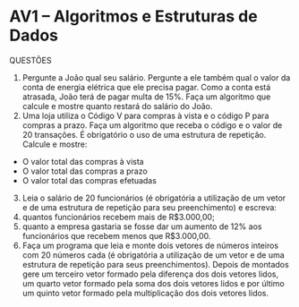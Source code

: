 # AV1 – Algoritmos e Estruturas de Dados 

QUESTÕES 

1.  Pergunte a João qual seu salário. Pergunte a ele também qual o valor da conta de energia elétrica que ele precisa pagar. Como a conta está atrasada, João terá de pagar multa de 15%. Faça um algoritmo que calcule e mostre quanto restará do salário do João. 
1.  Uma loja utiliza o Código V para compras à vista e o código P para compras a prazo. Faça um algoritmo que receba o código e o valor de 20 transações. É obrigatório o uso de uma estrutura de repetição. Calcule e mostre: 
- O valor total das compras à vista 
- O valor total das compras a prazo 
- O valor total das compras efetuadas 
3.  Leia o salário de 20 funcionários (é obrigatória a utilização de um vetor e de uma estrutura de repetição para seu preenchimento) e escreva:  
   1. quantos funcionários recebem mais de R$3.000,00; 
   1. quanto a empresa gastaria se fosse dar um aumento de 12% aos funcionários que recebem menos que R$3.000,00. 
3.  Faça um programa que leia e monte dois vetores de números inteiros com 20 números cada (é obrigatória a utilização de um vetor e de uma estrutura de repetição para seus preenchimentos). Depois de montados gere um terceiro vetor formado pela diferença dos dois vetores lidos, um quarto vetor formado pela soma dos dois vetores lidos e por último um quinto vetor formado pela multiplicação dos dois vetores lidos. 
